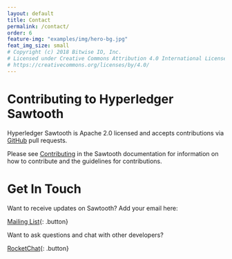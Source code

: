 ```yaml
---
layout: default
title: Contact
permalink: /contact/
order: 6
feature-img: "examples/img/hero-bg.jpg"
feat_img_size: small
# Copyright (c) 2018 Bitwise IO, Inc.
# Licensed under Creative Commons Attribution 4.0 International License
# https://creativecommons.org/licenses/by/4.0/
---
```


# Contributing to Hyperledger Sawtooth

Hyperledger Sawtooth is Apache 2.0 licensed and accepts contributions via
[GitHub](https://github.com/hyperledger/sawtooth-core) pull requests.

Please see [Contributing](https://sawtooth.hyperledger.org/docs/core/releases/latest/community/contributing.html)
in the Sawtooth documentation for information
on how to contribute and the guidelines for contributions.

# Get In Touch

Want to receive updates on Sawtooth? Add your email here:

[Mailing List](https://lists.hyperledger.org/g/sawtooth
"Hyperledger Sawtooth Mailing List"){: .button}

Want to ask questions and chat with other developers?

[RocketChat](https://chat.hyperledger.org/channel/sawtooth
"Hyperledger Sawtooth RocketChat"){: .button}
